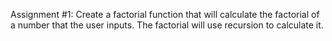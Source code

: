 Assignment #1: Create a factorial function that will calculate
the factorial of a number that the user inputs. The factorial will
use recursion to calculate it.

